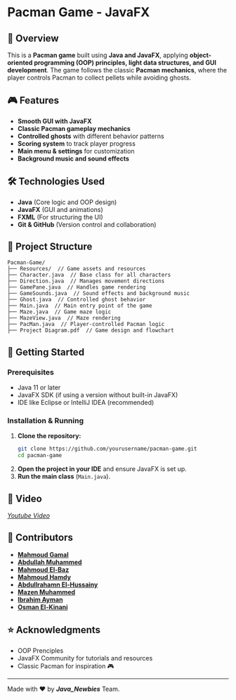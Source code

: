 # Pacman Game - JavaFX

## 📌 Overview
This is a **Pacman game** built using **Java and JavaFX**, applying **object-oriented programming (OOP) principles, light data structures, and GUI development**. The game follows the classic **Pacman mechanics**, where the player controls Pacman to collect pellets while avoiding ghosts.

## 🎮 Features
- **Smooth GUI with JavaFX**
- **Classic Pacman gameplay mechanics**
- **Controlled ghosts** with different behavior patterns
- **Scoring system** to track player progress
- **Main menu & settings** for customization
- **Background music and sound effects**

## 🛠️ Technologies Used
- **Java** (Core logic and OOP design)
- **JavaFX** (GUI and animations)
- **FXML** (For structuring the UI)
- **Git & GitHub** (Version control and collaboration)

## 📂 Project Structure
```
Pacman-Game/
├── Resources/  // Game assets and resources
├── Character.java  // Base class for all characters
├── Direction.java  // Manages movement directions
├── GamePane.java  // Handles game rendering
├── GameSounds.java  // Sound effects and background music
├── Ghost.java  // Controlled ghost behavior
├── Main.java  // Main entry point of the game
├── Maze.java  // Game maze logic
├── MazeView.java  // Maze rendering
├── PacMan.java  // Player-controlled Pacman logic
├── Project Diagram.pdf  // Game design and flowchart
```

## 🚀 Getting Started
### Prerequisites
- Java 11 or later
- JavaFX SDK (if using a version without built-in JavaFX)
- IDE like Eclipse or IntelliJ IDEA (recommended)

### Installation & Running
1. **Clone the repository:**
   ```sh
   git clone https://github.com/yourusername/pacman-game.git
   cd pacman-game
   ```
2. **Open the project in your IDE** and ensure JavaFX is set up.
3. **Run the main class** (`Main.java`).

## 📸 Video
*[Youtube Video](https://youtu.be/tie3lls24kk)*

## 🤝 Contributors
- **[Mahmoud Gamal](https://github.com/Abdallahmoh443)** 
- **[Abdullah Muhammed](https://github.com/Abdallahmoh443)**
- **[Mahmoud El-Baz](https://github.com/MHMOUD-ELBAZ)**
- **[Mahmoud Hamdy](https://github.com/ma7moud-7amdy)**
- **[Abdullrahamn El-Hussainy](https://github.com/abdelrahman-hossieny)**
- **[Mazen Muhammed](https://github.com/mezo0o0)**
- **[Ibrahim Ayman](https://github.com/eprahimayman)**
- **[Osman El-Kinani](https://github.com/Osman-Elkinani)**


## ⭐ Acknowledgments
- OOP Prenciples
- JavaFX Community for tutorials and resources
- Classic Pacman for inspiration 🎮

---
Made with ❤️ by ***Java_Newbies*** Team.

